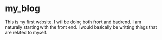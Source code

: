 # my_blog
This is my first website.
I will be doing both front and backend.
I am naturally starting with the front end.
I would basically be writting things that are related to myself.
